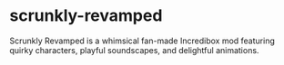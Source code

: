 # scrunkly-revamped
Scrunkly Revamped is a whimsical fan-made Incredibox mod featuring quirky characters, playful soundscapes, and delightful animations.
